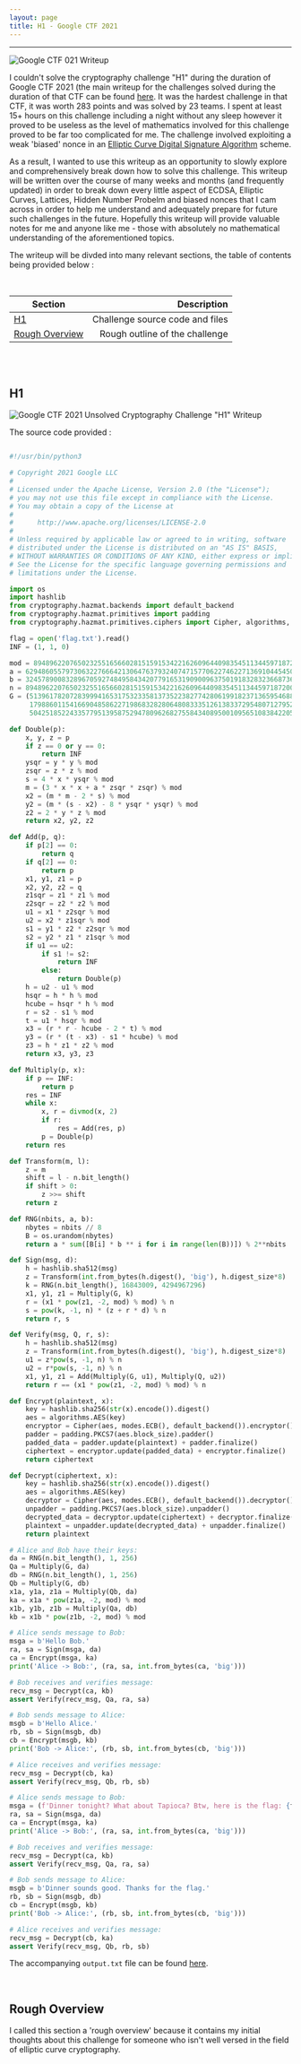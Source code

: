 ```yaml
---
layout: page
title: H1 - Google CTF 2021 
---
```

<hr/>

![Google CTF 021 Writeup](/assets/img/ctfImages/2021/google2021/googleCTFlogo.png)

I couldn't solve the cryptography challenge "H1" during the duration of Google CTF 2021 (the main writeup for the challenges solved during the duration of that CTF can be found <a href="https://angmar2722.github.io/CTFwriteups/2021/google2021/" target="_blank">here</a>. It was the hardest challenge in that CTF, it was worth 283 points and was solved by 23 teams. I spent at least 15+ hours on this challenge including a night without any sleep however it proved to be useless as the level of mathematics involved for this challenge proved to be far too complicated for me. The challenge involved exploiting a weak 'biased' nonce in an <a href="https://en.wikipedia.org/wiki/Elliptic_Curve_Digital_Signature_Algorithm" target="_blank">Elliptic Curve Digital Signature Algorithm</a> scheme.

As a result, I wanted to use this writeup as an opportunity to slowly explore and comprehensively break down how to solve this challenge. This writeup will be written over the course of many weeks and months (and frequently updated) in order to break down every little aspect of ECDSA, Elliptic Curves, Lattices, Hidden Number Probelm and biased nonces that I cam across in order to help me understand and adequately prepare for future such challenges in the future. Hopefully this writeup will provide valuable notes for me and anyone like me - those with absolutely no mathematical understanding of the aforementioned topics. 

The writeup will be divded into many relevant sections, the table of contents being provided below :

<br/>

| Section | Description |
| ------------- |  -------------: | 
|[H1](#h1) | Challenge source code and files |
|[Rough Overview](#rough-overview) | Rough outline of the challenge |

<br/>

<br/>

## H1

![Google CTF 2021 Unsolved Cryptography Challenge "H1" Writeup](/CTFwriteups/UnsolvedCrypto/google2021/H1/images/img1.png)

The source code provided :

```python

#!/usr/bin/python3

# Copyright 2021 Google LLC
#
# Licensed under the Apache License, Version 2.0 (the "License");
# you may not use this file except in compliance with the License.
# You may obtain a copy of the License at
#
#      http://www.apache.org/licenses/LICENSE-2.0
#
# Unless required by applicable law or agreed to in writing, software
# distributed under the License is distributed on an "AS IS" BASIS,
# WITHOUT WARRANTIES OR CONDITIONS OF ANY KIND, either express or implied.
# See the License for the specific language governing permissions and
# limitations under the License.

import os
import hashlib
from cryptography.hazmat.backends import default_backend
from cryptography.hazmat.primitives import padding
from cryptography.hazmat.primitives.ciphers import Cipher, algorithms, modes

flag = open('flag.txt').read()
INF = (1, 1, 0)

mod = 8948962207650232551656602815159153422162609644098354511344597187200057010413552439917934304191956942765446530386427345937963894309923928536070534607816947
a = 6294860557973063227666421306476379324074715770622746227136910445450301914281276098027990968407983962691151853678563877834221834027439718238065725844264138
b = 3245789008328967059274849584342077916531909009637501918328323668736179176583263496463525128488282611559800773506973771797764811498834995234341530862286627 
n = 8948962207650232551656602815159153422162609644098354511344597187200057010413418528378981730643524959857451398370029280583094215613882043973354392115544169
G = (5139617820728399941653175323358137352238277428061991823713659546881441331696699723004749024403291797641521696406798421624364096550661311227399430098134141,
     1798860115416690485862271986832828064808333512613833729548071279524320966991708554765227095605106785724406691559310536469721469398449016850588110200884962,
     5042518522433577951395875294780962682755843408950010956510838422057522452845550974098236475624683438351211176927595173916071040272153903968536756498306512)

def Double(p):
    x, y, z = p
    if z == 0 or y == 0:
        return INF
    ysqr = y * y % mod
    zsqr = z * z % mod
    s = 4 * x * ysqr % mod
    m = (3 * x * x + a * zsqr * zsqr) % mod
    x2 = (m * m - 2 * s) % mod
    y2 = (m * (s - x2) - 8 * ysqr * ysqr) % mod
    z2 = 2 * y * z % mod
    return x2, y2, z2

def Add(p, q):
    if p[2] == 0:
        return q
    if q[2] == 0:
        return p
    x1, y1, z1 = p
    x2, y2, z2 = q
    z1sqr = z1 * z1 % mod
    z2sqr = z2 * z2 % mod
    u1 = x1 * z2sqr % mod
    u2 = x2 * z1sqr % mod
    s1 = y1 * z2 * z2sqr % mod
    s2 = y2 * z1 * z1sqr % mod
    if u1 == u2:
        if s1 != s2:
            return INF
        else:
            return Double(p)
    h = u2 - u1 % mod
    hsqr = h * h % mod
    hcube = hsqr * h % mod
    r = s2 - s1 % mod
    t = u1 * hsqr % mod
    x3 = (r * r - hcube - 2 * t) % mod
    y3 = (r * (t - x3) - s1 * hcube) % mod
    z3 = h * z1 * z2 % mod
    return x3, y3, z3

def Multiply(p, x):
    if p == INF:
        return p
    res = INF
    while x:
        x, r = divmod(x, 2)
        if r:
            res = Add(res, p)
        p = Double(p)
    return res

def Transform(m, l):
    z = m
    shift = l - n.bit_length()
    if shift > 0:
        z >>= shift
    return z

def RNG(nbits, a, b):
    nbytes = nbits // 8
    B = os.urandom(nbytes)
    return a * sum([B[i] * b ** i for i in range(len(B))]) % 2**nbits

def Sign(msg, d):
    h = hashlib.sha512(msg)
    z = Transform(int.from_bytes(h.digest(), 'big'), h.digest_size*8)
    k = RNG(n.bit_length(), 16843009, 4294967296)
    x1, y1, z1 = Multiply(G, k)
    r = (x1 * pow(z1, -2, mod) % mod) % n
    s = pow(k, -1, n) * (z + r * d) % n
    return r, s

def Verify(msg, Q, r, s):
    h = hashlib.sha512(msg)
    z = Transform(int.from_bytes(h.digest(), 'big'), h.digest_size*8)
    u1 = z*pow(s, -1, n) % n
    u2 = r*pow(s, -1, n) % n
    x1, y1, z1 = Add(Multiply(G, u1), Multiply(Q, u2))
    return r == (x1 * pow(z1, -2, mod) % mod) % n

def Encrypt(plaintext, x):
    key = hashlib.sha256(str(x).encode()).digest()
    aes = algorithms.AES(key)
    encryptor = Cipher(aes, modes.ECB(), default_backend()).encryptor()
    padder = padding.PKCS7(aes.block_size).padder()
    padded_data = padder.update(plaintext) + padder.finalize()
    ciphertext = encryptor.update(padded_data) + encryptor.finalize()
    return ciphertext

def Decrypt(ciphertext, x):
    key = hashlib.sha256(str(x).encode()).digest()
    aes = algorithms.AES(key)
    decryptor = Cipher(aes, modes.ECB(), default_backend()).decryptor()
    unpadder = padding.PKCS7(aes.block_size).unpadder()
    decrypted_data = decryptor.update(ciphertext) + decryptor.finalize() 
    plaintext = unpadder.update(decrypted_data) + unpadder.finalize()
    return plaintext 

# Alice and Bob have their keys:
da = RNG(n.bit_length(), 1, 256)
Qa = Multiply(G, da)
db = RNG(n.bit_length(), 1, 256)
Qb = Multiply(G, db)
x1a, y1a, z1a = Multiply(Qb, da)
ka = x1a * pow(z1a, -2, mod) % mod
x1b, y1b, z1b = Multiply(Qa, db)
kb = x1b * pow(z1b, -2, mod) % mod

# Alice sends message to Bob:
msga = b'Hello Bob.'
ra, sa = Sign(msga, da)
ca = Encrypt(msga, ka)
print('Alice -> Bob:', (ra, sa, int.from_bytes(ca, 'big')))

# Bob receives and verifies message:
recv_msg = Decrypt(ca, kb)
assert Verify(recv_msg, Qa, ra, sa)

# Bob sends message to Alice:
msgb = b'Hello Alice.'
rb, sb = Sign(msgb, db)
cb = Encrypt(msgb, kb)
print('Bob -> Alice:', (rb, sb, int.from_bytes(cb, 'big')))

# Alice receives and verifies message:
recv_msg = Decrypt(cb, ka)
assert Verify(recv_msg, Qb, rb, sb)

# Alice sends message to Bob:
msga = (f'Dinner tonight? What about Tapioca? Btw, here is the flag: {flag}').encode()
ra, sa = Sign(msga, da)
ca = Encrypt(msga, ka)
print('Alice -> Bob:', (ra, sa, int.from_bytes(ca, 'big')))

# Bob receives and verifies message:
recv_msg = Decrypt(ca, kb)
assert Verify(recv_msg, Qa, ra, sa)

# Bob sends message to Alice:
msgb = b'Dinner sounds good. Thanks for the flag.'
rb, sb = Sign(msgb, db)
cb = Encrypt(msgb, kb)
print('Bob -> Alice:', (rb, sb, int.from_bytes(cb, 'big')))

# Alice receives and verifies message:
recv_msg = Decrypt(cb, ka)
assert Verify(recv_msg, Qb, rb, sb)

```

The accompanying `output.txt` file can be found <a href="https://github.com/Angmar2722/Angmar2722.github.io/blob/master/CTFwriteups/UnsolvedCrypto/google2021/H1/output.txt" target="_blank">here</a>.

<br/>

## Rough Overview

I called this section a 'rough overview' because it contains my initial thoughts about this challenge for someone who isn't well versed in the field of elliptic curve cryptography.

